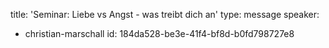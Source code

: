 title: 'Seminar: Liebe vs Angst - was treibt dich an'
type: message
speaker:
  - christian-marschall
id: 184da528-be3e-41f4-bf8d-b0fd798727e8
